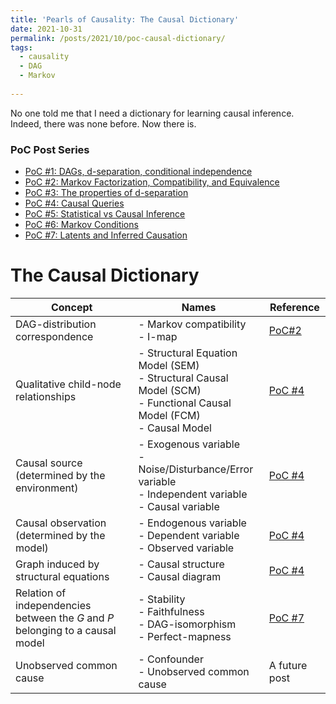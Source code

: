 ```yaml
---
title: 'Pearls of Causality: The Causal Dictionary'
date: 2021-10-31
permalink: /posts/2021/10/poc-causal-dictionary/
tags:
  - causality
  - DAG
  - Markov
 
---
```


No one told me that I need a dictionary for learning causal inference. Indeed, there was none before. Now there is.

### PoC Post Series
- [PoC #1: DAGs, d-separation, conditional independence](/posts/2021/10/poc1-dags-d-sep/)
- [PoC #2: Markov Factorization, Compatibility, and Equivalence](/posts/2021/10/poc2-markov/)
- [PoC #3: The properties of d-separation](/posts/2021/10/poc3-d-sep-prop/)
- [PoC #4: Causal Queries](/posts/2021/11/poc4-causal-queries/)
- [PoC #5: Statistical vs Causal Inference](/posts/2021/11/stats-vs-causality/)
- [PoC #6: Markov Conditions](/posts/2021/11/poc6-markov-conditions/)
- [PoC #7: Latents and Inferred Causation](/posts/2021/11/poc6-latents-stability-ic/)


# The Causal Dictionary

|  Concept | Names  |  Reference| 
|---|---|---|
| DAG-distribution correspondence  |  - Markov compatibility<br>-  I-map |   [PoC#2](/posts/2021/10/poc2-markov/) |   
| Qualitative child-node relationships  |  - Structural Equation Model (SEM)<br>- Structural Causal Model (SCM)<br>- Functional Causal Model (FCM)<br>- Causal  Model|   [PoC #4](/posts/2021/11/poc4-causal-queries/) |  
| Causal source (determined by the environment)  |  - Exogenous variable<br>- Noise/Disturbance/Error variable<br>- Independent variable<br>- Causal variable|   [PoC #4](/posts/2021/11/poc4-causal-queries/) |   
| Causal observation (determined by the model)  |  - Endogenous variable<br>- Dependent variable<br>- Observed variable|   [PoC #4](/posts/2021/11/poc4-causal-queries/) |   
| Graph induced by structural equations  |  - Causal structure<br>- Causal diagram|   [PoC #4](/posts/2021/11/poc4-causal-queries/) |   
| Relation of independencies between the $G$ and $P$ belonging to a causal model  |  - Stability<br>- Faithfulness<br>- DAG-isomorphism<br>- Perfect-mapness|   [PoC #7](/posts/2021/11/poc6-latents-stability-ic/) |
| Unobserved common cause  |  - Confounder<br>- Unobserved common cause |   A future post |

